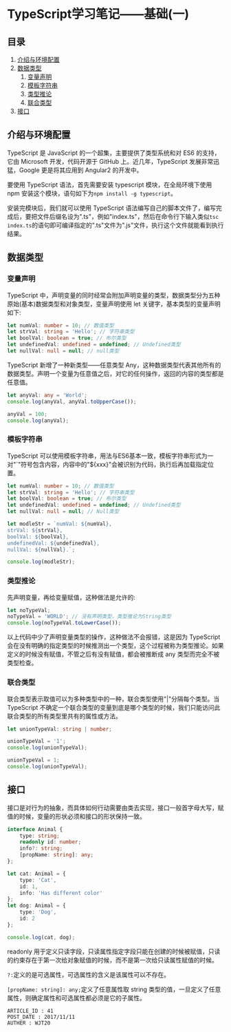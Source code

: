 
# TypeScript学习笔记——基础(一) #

## 目录 ##

1. [介绍与环境配置](#href1)
2. [数据类型](#href2)
    1. [变量声明](#href2-1)
    2. [模板字符串](#href2-2)
    3. [类型推论](#href2-3)
    4. [联合类型](#href2-4)
3. [接口](#href3)

## <a name="href1">介绍与环境配置</a> ##

TypeScript 是 JavaScript 的一个超集，主要提供了类型系统和对 ES6 的支持，它由 Microsoft 开发，代码开源于 GitHub 上。近几年，TypeScript 发展非常迅猛，Google 更是将其应用到 Angular2 的开发中。

要使用 TypeScript 语法，首先需要安装 typescript 模块，在全局环境下使用 npm 安装这个模块，语句如下为`npm install -g typescript`。

安装完模块后，我们就可以使用 TypeScript 语法编写自己的脚本文件了，编写完成后，要把文件后缀名设为".ts"，例如"index.ts"，然后在命令行下输入类似`tsc index.ts`的语句即可编译指定的".ts"文件为".js"文件，执行这个文件就能看到执行结果。

## <a name="href2">数据类型</a> ##

### <a name="href2-1">变量声明</a> ###

TypeScript 中，声明变量的同时经常会附加声明变量的类型，数据类型分为五种原始(基本)数据类型和对象类型，变量声明使用 let 关键字，基本类型的变量声明如下:

```ts
let numVal: number = 10; // 数值类型
let strVal: string = 'Hello'; // 字符串类型
let boolVal: boolean = true; // 布尔类型
let undefinedVal: undefined = undefined; // Undefined类型
let nullVal: null = null; // null类型
```

TypeScript 新增了一种新类型——任意类型 Any，这种数据类型代表其他所有的数据类型。声明一个变量为任意值之后，对它的任何操作，返回的内容的类型都是任意值。

```ts
let anyVal: any = 'World';
console.log(anyVal, anyVal.toUpperCase());

anyVal = 100;
console.log(anyVal);
```

### <a name="href2-2">模板字符串</a> ###

TypeScript 可以使用模板字符串，用法与ES6基本一致，模板字符串形式为一对"\`"符号包含内容，内容中的"${xxx}"会被识别为代码，执行后再加载指定位置。

```ts
let numVal: number = 10; // 数值类型
let strVal: string = 'Hello'; // 字符串类型
let boolVal: boolean = true; // 布尔类型
let undefinedVal: undefined = undefined; // Undefined类型
let nullVal: null = null; // Null类型

let modleStr = `numVal: ${numVal},
strVal: ${strVal},
boolVal: ${boolVal},
undefinedVal: ${undefinedVal},
nullVal: ${nullVal}.`;

console.log(modleStr);
```

### <a name="href2-3">类型推论</a> ###

先声明变量，再给变量赋值，这种做法是允许的:

```ts
let noTypeVal;
noTypeVal = 'WORLD'; // 没有声明类型，类型推论为String类型
console.log(noTypeVal.toLowerCase());
```

以上代码中少了声明变量类型的操作，这种做法不会报错，这是因为 TypeScript 会在没有明确的指定类型的时候推测出一个类型，这个过程被称为类型推论。如果定义的时候没有赋值，不管之后有没有赋值，都会被推断成 any 类型而完全不被类型检查。

### <a name="href2-4">联合类型</a> ###

联合类型表示取值可以为多种类型中的一种，联合类型使用"|"分隔每个类型。当 TypeScript 不确定一个联合类型的变量到底是哪个类型的时候，我们只能访问此联合类型的所有类型里共有的属性或方法。

```ts
let unionTypeVal: string | number;

unionTypeVal = '1';
console.log(unionTypeVal);

unionTypeVal = 1;
console.log(unionTypeVal);
```

## <a name="href3">接口</a> ##

接口是对行为的抽象，而具体如何行动需要由类去实现，接口一般首字母大写，赋值的时候，变量的形状必须和接口的形状保持一致。

```ts
interface Animal {
    type: string;
    readonly id: number;
    info?: string;
    [propName: string]: any;
};

let cat: Animal = {
    type: 'Cat',
    id: 1,
    info: 'Has different color'
};
let dog: Animal = {
    type: 'Dog',
    id: 2
};

console.log(cat, dog);
```

readonly 用于定义只读字段，只读属性指定字段只能在创建的时候被赋值，只读的约束存在于第一次给对象赋值的时候，而不是第一次给只读属性赋值的时候。

`?:`定义的是可选属性，可选属性的含义是该属性可以不存在。

`[propName: string]: any;`定义了任意属性取 string 类型的值，一旦定义了任意属性，则确定属性和可选属性都必须是它的子属性。

```
ARTICLE_ID : 41
POST_DATE : 2017/11/11
AUTHER : WJT20
```
